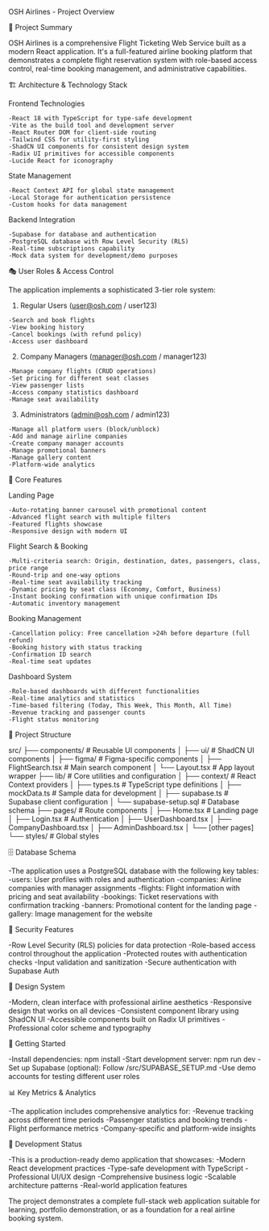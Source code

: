 OSH Airlines - Project Overview

🎯 Project Summary

OSH Airlines is a comprehensive Flight Ticketing Web Service built as a modern React application. It's a full-featured airline booking platform that demonstrates a complete flight reservation system with role-based access control, real-time booking management, and administrative capabilities.

🏗️ Architecture & Technology Stack

  Frontend Technologies

    -React 18 with TypeScript for type-safe development
    -Vite as the build tool and development server
    -React Router DOM for client-side routing
    -Tailwind CSS for utility-first styling
    -ShadCN UI components for consistent design system
    -Radix UI primitives for accessible components
    -Lucide React for iconography

  State Management

    -React Context API for global state management
    -Local Storage for authentication persistence
    -Custom hooks for data management    

  Backend Integration

    -Supabase for database and authentication
    -PostgreSQL database with Row Level Security (RLS)
    -Real-time subscriptions capability
    -Mock data system for development/demo purposes

🎭 User Roles & Access Control

The application implements a sophisticated 3-tier role system:

  1. Regular Users (user@osh.com / user123)

    -Search and book flights
    -View booking history
    -Cancel bookings (with refund policy)
    -Access user dashboard

  2. Company Managers (manager@osh.com / manager123)

    -Manage company flights (CRUD operations)
    -Set pricing for different seat classes
    -View passenger lists
    -Access company statistics dashboard
    -Manage seat availability

  3. Administrators (admin@osh.com / admin123)

    -Manage all platform users (block/unblock)
    -Add and manage airline companies
    -Create company manager accounts
    -Manage promotional banners
    -Manage gallery content
    -Platform-wide analytics

🚀 Core Features

  Landing Page

    -Auto-rotating banner carousel with promotional content
    -Advanced flight search with multiple filters
    -Featured flights showcase
    -Responsive design with modern UI

  Flight Search & Booking

    -Multi-criteria search: Origin, destination, dates, passengers, class, price range
    -Round-trip and one-way options
    -Real-time seat availability tracking
    -Dynamic pricing by seat class (Economy, Comfort, Business)
    -Instant booking confirmation with unique confirmation IDs
    -Automatic inventory management

  Booking Management

    -Cancellation policy: Free cancellation >24h before departure (full refund)
    -Booking history with status tracking
    -Confirmation ID search
    -Real-time seat updates
  
  Dashboard System

    -Role-based dashboards with different functionalities
    -Real-time analytics and statistics
    -Time-based filtering (Today, This Week, This Month, All Time)
    -Revenue tracking and passenger counts
    -Flight status monitoring

📁 Project Structure

  src/
├── components/           # Reusable UI components
│   ├── ui/              # ShadCN UI components
│   ├── figma/           # Figma-specific components
│   ├── FlightSearch.tsx # Main search component
│   └── Layout.tsx       # App layout wrapper
├── lib/                 # Core utilities and configuration
│   ├── context/         # React Context providers
│   ├── types.ts         # TypeScript type definitions
│   ├── mockData.ts      # Sample data for development
│   ├── supabase.ts      # Supabase client configuration
│   └── supabase-setup.sql # Database schema
├── pages/               # Route components
│   ├── Home.tsx         # Landing page
│   ├── Login.tsx        # Authentication
│   ├── UserDashboard.tsx
│   ├── CompanyDashboard.tsx
│   ├── AdminDashboard.tsx
│   └── [other pages]
└── styles/              # Global styles

🗄️ Database Schema

  -The application uses a PostgreSQL database with the following key tables:
  -users: User profiles with roles and authentication
  -companies: Airline companies with manager assignments
  -flights: Flight information with pricing and seat availability
  -bookings: Ticket reservations with confirmation tracking
  -banners: Promotional content for the landing page
  -gallery: Image management for the website

🔐 Security Features

  -Row Level Security (RLS) policies for data protection
  -Role-based access control throughout the application
  -Protected routes with authentication checks
  -Input validation and sanitization
  -Secure authentication with Supabase Auth

🎨 Design System

  -Modern, clean interface with professional airline aesthetics
  -Responsive design that works on all devices
  -Consistent component library using ShadCN UI
  -Accessible components built on Radix UI primitives
  -Professional color scheme and typography

🚦 Getting Started

  -Install dependencies: npm install
  -Start development server: npm run dev
  -Set up Supabase (optional): Follow /src/SUPABASE_SETUP.md
  -Use demo accounts for testing different user roles

📊 Key Metrics & Analytics

  -The application includes comprehensive analytics for:
  -Revenue tracking across different time periods
  -Passenger statistics and booking trends
  -Flight performance metrics
  -Company-specific and platform-wide insights

🔄 Development Status

  -This is a production-ready demo application that showcases:
  -Modern React development practices
  -Type-safe development with TypeScript
  -Professional UI/UX design
  -Comprehensive business logic
  -Scalable architecture patterns
  -Real-world application features

The project demonstrates a complete full-stack web application suitable for learning, portfolio demonstration, or as a foundation for a real airline booking system.
